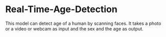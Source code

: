# Real-Time-Age-Detection
This model can detect age of a human by scanning faces. It takes a photo or a video or webcam as input and the sex and the age as output.
